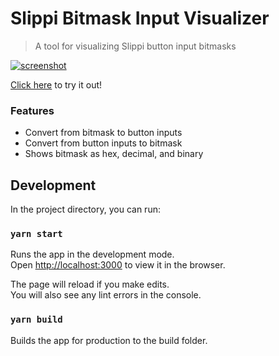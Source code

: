 # Slippi Bitmask Input Visualizer

> A tool for visualizing Slippi button input bitmasks

[![screenshot](https://i.imgur.com/BFrGJSI.png)](https://vinceau.github.io/slp-bitmask-visualizer)

[Click here](https://vinceau.github.io/slp-bitmask-visualizer) to try it out!

### Features

* Convert from bitmask to button inputs
* Convert from button inputs to bitmask
* Shows bitmask as hex, decimal, and binary

## Development

In the project directory, you can run:

### `yarn start`

Runs the app in the development mode.<br>
Open [http://localhost:3000](http://localhost:3000) to view it in the browser.

The page will reload if you make edits.<br>
You will also see any lint errors in the console.

### `yarn build`

Builds the app for production to the build folder.
